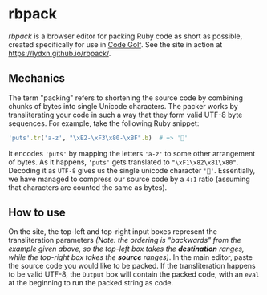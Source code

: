 # rbpack

*rbpack* is a browser editor for packing Ruby code as short as possible, created specifically for use in [Code Golf](https://code.golf/). See the site in action at https://lydxn.github.io/rbpack/.

## Mechanics

The term "packing" refers to shortening the source code by combining chunks of bytes into single Unicode characters. The packer works by transliterating your code in such a way that they form valid UTF-8 byte sequences. For example, take the following Ruby snippet:

```ruby
'puts'.tr('a-z', "\xE2-\xF3\x80-\xBF".b)  # => '񂁀'
```

It encodes `'puts'` by mapping the letters `'a-z'` to some other arrangement of bytes. As it happens, `'puts'` gets translated to `"\xF1\x82\x81\x80"`. Decoding it as `UTF-8` gives us the single unicode character `'񂁀'`. Essentially, we have managed to compress our source code by a `4:1` ratio (assuming that characters are counted the same as bytes).

## How to use

On the site, the top-left and top-right input boxes represent the transliteration parameters *(Note: the ordering is "backwards" from the example given above, so the top-left box takes the **destination** ranges, while the top-right box takes the **source** ranges)*. In the main editor, paste the source code you would like to be packed. If the transliteration happens to be valid UTF-8, the `Output` box will contain the packed code, with an `eval` at the beginning to run the packed string as code.
